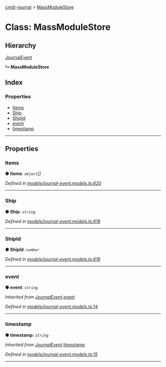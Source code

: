 [cmdr-journal](../README.md) > [MassModuleStore](../classes/massmodulestore.md)



# Class: MassModuleStore

## Hierarchy


 [JournalEvent](journalevent.md)

**↳ MassModuleStore**







## Index

### Properties

* [Items](massmodulestore.md#items)
* [Ship](massmodulestore.md#ship)
* [ShipId](massmodulestore.md#shipid)
* [event](massmodulestore.md#event)
* [timestamp](massmodulestore.md#timestamp)



---
## Properties
<a id="items"></a>

###  Items

**●  Items**:  *`object`[]* 

*Defined in [models/journal-event.models.ts:620](https://github.com/chrisbruford/cmdr-journal/blob/5b08b7d/src/models/journal-event.models.ts#L620)*





___

<a id="ship"></a>

###  Ship

**●  Ship**:  *`string`* 

*Defined in [models/journal-event.models.ts:618](https://github.com/chrisbruford/cmdr-journal/blob/5b08b7d/src/models/journal-event.models.ts#L618)*





___

<a id="shipid"></a>

###  ShipId

**●  ShipId**:  *`number`* 

*Defined in [models/journal-event.models.ts:619](https://github.com/chrisbruford/cmdr-journal/blob/5b08b7d/src/models/journal-event.models.ts#L619)*





___

<a id="event"></a>

###  event

**●  event**:  *`string`* 

*Inherited from [JournalEvent](journalevent.md).[event](journalevent.md#event)*

*Defined in [models/journal-event.models.ts:14](https://github.com/chrisbruford/cmdr-journal/blob/5b08b7d/src/models/journal-event.models.ts#L14)*





___

<a id="timestamp"></a>

###  timestamp

**●  timestamp**:  *`string`* 

*Inherited from [JournalEvent](journalevent.md).[timestamp](journalevent.md#timestamp)*

*Defined in [models/journal-event.models.ts:15](https://github.com/chrisbruford/cmdr-journal/blob/5b08b7d/src/models/journal-event.models.ts#L15)*





___


